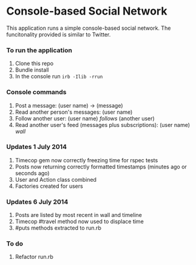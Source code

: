 # Console-based Social Network

This application runs a simple console-based social network. The funcitonality provided is similar to Twitter.


### To run the application

1. Clone this repo
2. Bundle install
3. In the console run `irb -Ilib -rrun`

### Console commands

1. Post a message: (user name) -> (message)
2. Read another person's messages: (user name)
3. Follow another user: (user name) <em>follows</em> (another user)
4. Read another user's feed (messages plus subscriptions): (user name) <em>wall</em>

### Updates 1 July 2014

1. Timecop gem now correctly freezing time for rspec tests
2. Posts now returning correctly formatted timestamps (minutes ago or seconds ago)
3. User and Action class combined
4. Factories created for users

### Updates 6 July 2014
1. Posts are listed by most recent in wall and timeline
2. Timecop #travel method now used to displace time
3. #puts methods extracted to run.rb

### To do
1. Refactor run.rb




